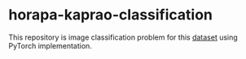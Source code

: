 # horapa-kaprao-classification

This repository is image classification problem for this [dataset](https://github.com/TAUTOLOGY-EDUCATION/DATASET/tree/main/HorapaVsKaprao) using PyTorch implementation.
